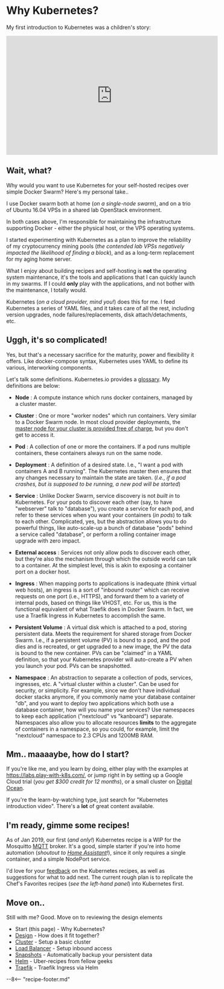 # Why Kubernetes?

My first introduction to Kubernetes was a children's story:

<iframe width="560" height="315" src="https://www.youtube.com/embed/4ht22ReBjno" frameborder="0" allow="accelerometer; autoplay; encrypted-media; gyroscope; picture-in-picture" allowfullscreen></iframe>

## Wait, what?

Why would you want to use Kubernetes for your self-hosted recipes over simple Docker Swarm? Here's my personal take..

I use Docker swarm both at home (_on a single-node swarm_), and on a trio of Ubuntu 16.04 VPSs in a shared lab OpenStack environment.

In both cases above, I'm responsible for maintaining the infrastructure supporting Docker - either the physical host, or the VPS operating systems.

I started experimenting with Kubernetes as a plan to improve the reliability of my cryptocurrency mining pools (_the contended lab VPSs negatively impacted the likelihood of finding a block_), and as a long-term replacement for my aging home server.

What I enjoy about building recipes and self-hosting is **not** the operating system maintenance, it's the tools and applications that I can quickly launch in my swarms. If I could **only** play with the applications, and not bother with the maintenance, I totally would.

Kubernetes (_on a cloud provider, mind you!_) does this for me. I feed Kubernetes a series of YAML files, and it takes care of all the rest, including version upgrades, node failures/replacements, disk attach/detachments, etc.

## Uggh, it's so complicated!

Yes, but that's a necessary sacrifice for the maturity, power and flexibility it offers. Like docker-compose syntax, Kubernetes uses YAML to define its various, interworking components.

Let's talk some definitions. Kubernetes.io provides a [glossary](https://kubernetes.io/docs/reference/glossary/?fundamental=true). My definitions are below:

- **Node** : A compute instance which runs docker containers, managed by a cluster master.

- **Cluster** : One or more "worker nodes" which run containers. Very similar to a Docker Swarm node. In most cloud provider deployments, the [master node for your cluster is provided free of charge](https://www.sdxcentral.com/articles/news/google-eliminates-gke-management-fees-kubernetes-clusters/2017/11/), but you don't get to access it.

- **Pod** : A collection of one or more the containers. If a pod runs multiple containers, these containers always run on the same node.

- **Deployment** : A definition of a desired state. I.e., "I want a pod with containers A and B running". The Kubernetes master then ensures that any changes necessary to maintain the state are taken. (_I.e., if a pod crashes, but is supposed to be running, a new pod will be started_)

- **Service** : Unlike Docker Swarm, service discovery is not _built in_ to Kubernetes. For your pods to discover each other (say, to have "webserver" talk to "database"), you create a service for each pod, and refer to these services when you want your containers (_in pods_) to talk to each other. Complicated, yes, but the abstraction allows you to do powerful things, like auto-scale-up a bunch of database "pods" behind a service called "database", or perform a rolling container image upgrade with zero impact.

- **External access** : Services not only allow pods to discover each other, but they're also the mechanism through which the outside world can talk to a container. At the simplest level, this is akin to exposing a container port on a docker host.

- **Ingress** : When mapping ports to applications is inadequate (think virtual web hosts), an ingress is a sort of "inbound router" which can receive requests on one port (i.e., HTTPS), and forward them to a variety of internal pods, based on things like VHOST, etc. For us, this is the functional equivalent of what Traefik does in Docker Swarm. In fact, we use a Traefik Ingress in Kubernetes to accomplish the same.

- **Persistent Volume** : A virtual disk which is attached to a pod, storing persistent data. Meets the requirement for shared storage from Docker Swarm. I.e., if a persistent volume (PV) is bound to a pod, and the pod dies and is recreated, or get upgraded to a new image, the PV the data is bound to the new container. PVs can be "claimed" in a YAML definition, so that your Kubernetes provider will auto-create a PV when you launch your pod. PVs can be snapshotted.

- **Namespace** : An abstraction to separate a collection of pods, services, ingresses, etc. A "virtual cluster within a cluster". Can be used for security, or simplicity. For example, since we don't have individual docker stacks anymore, if you commonly name your database container "db", and you want to deploy two applications which both use a database container, how will you name your services? Use namespaces to keep each application ("nextcloud" vs "kanboard") separate. Namespaces also allow you to allocate resources **limits** to the aggregate of containers in a namespace, so you could, for example, limit the "nextcloud" namespace to 2.3 CPUs and 1200MB RAM.

## Mm.. maaaaybe, how do I start?

If you're like me, and you learn by doing, either play with the examples at https://labs.play-with-k8s.com/, or jump right in by setting up a Google Cloud trial (_you get \$300 credit for 12 months_), or a small cluster on [Digital Ocean](/kubernetes/cluster/).

If you're the learn-by-watching type, just search for "Kubernetes introduction video". There's a **lot** of great content available.

## I'm ready, gimme some recipes!

As of Jan 2019, our first (_and only!_) Kubernetes recipe is a WIP for the Mosquitto [MQTT](/recipes/mqtt/) broker. It's a good, simple starter if you're into home automation (_shoutout to [Home Assistant](/recipes/homeassistant/)!_), since it only requires a single container, and a simple NodePort service.

I'd love for your [feedback](/support/) on the Kubernetes recipes, as well as suggestions for what to add next. The current rough plan is to replicate the Chef's Favorites recipes (_see the left-hand panel_) into Kubernetes first.

## Move on..

Still with me? Good. Move on to reviewing the design elements

- Start (this page) - Why Kubernetes?
- [Design](/kubernetes/design/) - How does it fit together?
- [Cluster](/kubernetes/cluster/) - Setup a basic cluster
- [Load Balancer](/kubernetes/loadbalancer/) - Setup inbound access
- [Snapshots](/kubernetes/snapshots/) - Automatically backup your persistent data
- [Helm](/kubernetes/helm/) - Uber-recipes from fellow geeks
- [Traefik](/kubernetes/traefik/) - Traefik Ingress via Helm

--8<-- "recipe-footer.md"